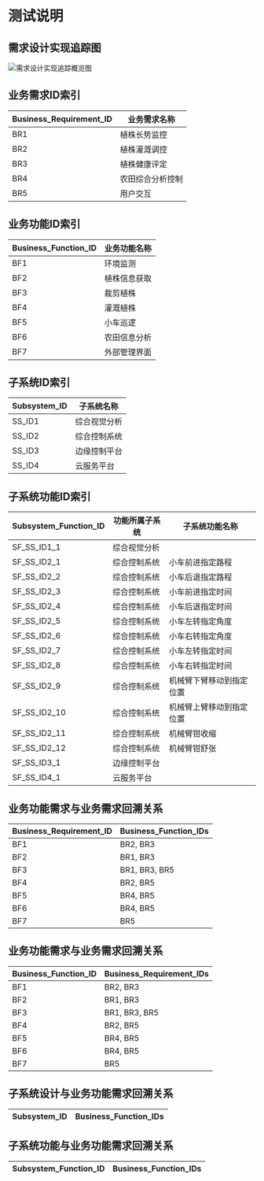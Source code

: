 ﻿# 测试说明

## 需求设计实现追踪图

![需求设计实现追踪概览图](https://github.com/sebuaa2019/Team101/raw/master/media/TrackTopView.png)

## 业务需求ID索引
| Business_Requirement_ID | 业务需求名称 |
| --- | --- |
| BR1 | 植株长势监控 |
| BR2 | 植株灌溉调控 |
| BR3 | 植株健康评定 |
| BR4 | 农田综合分析控制 |
| BR5 | 用户交互 |

##  业务功能ID索引
| Business_Function_ID | 业务功能名称 |
| --- | --- |
| BF1 | 环境监测 |
| BF2 | 植株信息获取 |
| BF3 | 裁剪植株 |
| BF4 | 灌溉植株 |
| BF5 | 小车巡逻 |
| BF6 | 农田信息分析 |
| BF7 | 外部管理界面 |

## 子系统ID索引
| Subsystem_ID | 子系统名称 |
| --- | --- |
| SS_ID1 | 综合视觉分析 |
| SS_ID2 | 综合控制系统 | 
| SS_ID3 | 边缘控制平台 |
| SS_ID4 | 云服务平台 |

## 子系统功能ID索引
| Subsystem_Function_ID| 功能所属子系统 | 子系统功能名称 |
| --- | --- | --- |
| SF_SS_ID1_1 | 综合视觉分析 |  |
| SF_SS_ID2_1 | 综合控制系统 | 小车前进指定路程 |
| SF_SS_ID2_2 | 综合控制系统 | 小车后退指定路程 |
| SF_SS_ID2_3 | 综合控制系统 | 小车前进指定时间 |
| SF_SS_ID2_4 | 综合控制系统 | 小车后退指定时间 |
| SF_SS_ID2_5 | 综合控制系统 | 小车左转指定角度 |
| SF_SS_ID2_6 | 综合控制系统 | 小车右转指定角度 |
| SF_SS_ID2_7 | 综合控制系统 | 小车左转指定时间 |
| SF_SS_ID2_8 | 综合控制系统 | 小车右转指定时间 |
| SF_SS_ID2_9 | 综合控制系统 | 机械臂下臂移动到指定位置 |
| SF_SS_ID2_10 | 综合控制系统 | 机械臂上臂移动到指定位置 |
| SF_SS_ID2_11 | 综合控制系统 | 机械臂钳收缩 |
| SF_SS_ID2_12 | 综合控制系统 | 机械臂钳舒张 |
| SF_SS_ID3_1 | 边缘控制平台 |  | 
| SF_SS_ID4_1 | 云服务平台 |  | 

## 业务功能需求与业务需求回溯关系
| Business_Requirement_ID | Business_Function_IDs 
| --- | --- |
| BF1  | BR2, BR3 |
| BF2 | BR1, BR3 |
| BF3 | BR1, BR3, BR5 |
| BF4 | BR2, BR5 |
| BF5 | BR4, BR5 |
| BF6 | BR4, BR5 |
| BF7 | BR5 |

## 业务功能需求与业务需求回溯关系
| Business_Function_ID | Business_Requirement_IDs 
| --- | --- |
| BF1  | BR2, BR3 |
| BF2 | BR1, BR3 |
| BF3 | BR1, BR3, BR5 |
| BF4 | BR2, BR5 |
| BF5 | BR4, BR5 |
| BF6 | BR4, BR5 |
| BF7 | BR5 |

## 子系统设计与业务功能需求回溯关系
| Subsystem_ID | Business_Function_IDs 
| --- | --- |

## 子系统功能与业务功能需求回溯关系
| Subsystem_Function_ID | Business_Function_IDs 
| --- | --- |
